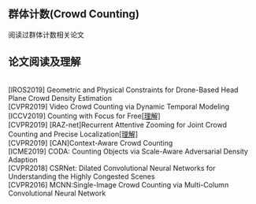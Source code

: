 ## 群体计数(Crowd Counting)
阅读过群体计数相关论文

## 论文阅读及理解
<br>[IROS2019] Geometric and Physical Constraints for Drone-Based Head Plane Crowd Density Estimation
<br>[CVPR2019] Video Crowd Counting via Dynamic Temporal Modeling
<br>[ICCV2019] Counting with Focus for Free[[理解]](/Crowd_Counting/CFF_Focus_for_Free/CFF.md)
<br>[CVPR2019] [RAZ-net]Recurrent Attentive Zooming for Joint Crowd Counting and Precise Localization[[理解]](/Crowd_Counting/cvpr2019_RAZnet/cvpr2019_RAZnet.md)
<br>[CVPR2019] [CAN]Context-Aware Crowd Counting
<br>[ICME2019] CODA: Counting Objects via Scale-Aware Adversarial Density Adaption
<br>[CVPR2018] CSRNet: Dilated Convolutional Neural Networks for Understanding the Highly Congested Scenes
<br>[CVPR2016] MCNN:Single-Image Crowd Counting via Multi-Column Convolutional Neural Network
